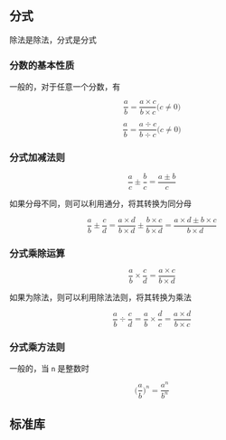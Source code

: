 ## 分式

除法是除法，分式是分式

### 分数的基本性质

一般的，对于任意一个分数，有

<math xmlns="http://www.w3.org/1998/Math/MathML" display="block"><mfrac><mi>a</mi><mi>b</mi></mfrac><mo>=</mo><mfrac><mrow><mi>a</mi><mo>×</mo><mi>c</mi></mrow><mrow><mi>b</mi><mo>×</mo><mi>c</mi></mrow></mfrac><mo stretchy="false">(</mo><mi>c</mi><mo>≠</mo><mn>0</mn><mo stretchy="false">)</mo></math>

<math xmlns="http://www.w3.org/1998/Math/MathML" display="block"><mfrac><mi>a</mi><mi>b</mi></mfrac><mo>=</mo><mfrac><mrow><mi>a</mi><mrow><mo>÷</mo></mrow><mi>c</mi></mrow><mrow><mi>b</mi><mrow><mo>÷</mo></mrow><mi>c</mi></mrow></mfrac><mo stretchy="false">(</mo><mi>c</mi><mo>≠</mo><mn>0</mn><mo stretchy="false">)</mo></math>

### 分式加减法则

<math xmlns="http://www.w3.org/1998/Math/MathML" display="block"><mfrac><mi>a</mi><mi>c</mi></mfrac><mo>±</mo><mfrac><mi>b</mi><mi>c</mi></mfrac><mo>=</mo><mfrac><mrow><mi>a</mi><mo>±</mo><mi>b</mi></mrow><mi>c</mi></mfrac></math>

如果分母不同，则可以利用通分，将其转换为同分母

<math xmlns="http://www.w3.org/1998/Math/MathML" display="block"><mfrac><mi>a</mi><mi>b</mi></mfrac><mo>±</mo><mfrac><mi>c</mi><mi>d</mi></mfrac><mo>=</mo><mfrac><mrow><mi>a</mi><mo>×</mo><mi>d</mi></mrow><mrow><mi>b</mi><mo>×</mo><mi>d</mi></mrow></mfrac><mo>±</mo><mfrac><mrow><mi>b</mi><mo>×</mo><mi>c</mi></mrow><mrow><mi>b</mi><mo>×</mo><mi>d</mi></mrow></mfrac><mo>=</mo><mfrac><mrow><mi>a</mi><mo>×</mo><mi>d</mi><mo>±</mo><mi>b</mi><mo>×</mo><mi>c</mi></mrow><mrow><mi>b</mi><mo>×</mo><mi>d</mi></mrow></mfrac></math>

### 分式乘除运算

<math xmlns="http://www.w3.org/1998/Math/MathML" display="block"><mfrac><mi>a</mi><mi>b</mi></mfrac><mo>×</mo><mfrac><mi>c</mi><mi>d</mi></mfrac><mo>=</mo><mfrac><mrow><mi>a</mi><mo>×</mo><mi>c</mi></mrow><mrow><mi>b</mi><mo>×</mo><mi>d</mi></mrow></mfrac></math>

如果为除法，则可以利用除法法则，将其转换为乘法

<math xmlns="http://www.w3.org/1998/Math/MathML" display="block"><mfrac><mi>a</mi><mi>b</mi></mfrac><mrow><mo>÷</mo></mrow><mfrac><mi>c</mi><mi>d</mi></mfrac><mo>=</mo><mfrac><mi>a</mi><mi>b</mi></mfrac><mo>×</mo><mfrac><mi>d</mi><mi>c</mi></mfrac><mo>=</mo><mfrac><mrow><mi>a</mi><mo>×</mo><mi>d</mi></mrow><mrow><mi>b</mi><mo>×</mo><mi>c</mi></mrow></mfrac></math>

### 分式乘方法则

一般的，当 `n` 是整数时

<math xmlns="http://www.w3.org/1998/Math/MathML" display="block"><mo stretchy="false">(</mo><mfrac><mi>a</mi><mi>b</mi></mfrac><msup><mo stretchy="false">)</mo><mrow><mi>n</mi></mrow></msup><mo>=</mo><mfrac><msup><mi>a</mi><mrow><mi>n</mi></mrow></msup><msup><mi>b</mi><mrow><mi>n</mi></mrow></msup></mfrac></math>

## 标准库